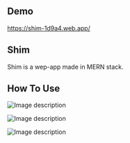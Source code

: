 
## Demo

https://shim-1d9a4.web.app/

## Shim

Shim is a wep-app made in MERN stack.

## How To Use

![Image description](https://res.cloudinary.com/daokgy02f/image/upload/v1586064568/%EC%8A%AC%EB%9D%BC%EC%9D%B4%EB%93%9C1_gfaufp.png)

![Image description](https://res.cloudinary.com/daokgy02f/image/upload/v1586064572/%EC%8A%AC%EB%9D%BC%EC%9D%B4%EB%93%9C2_nwwfap.png)

![Image description](https://res.cloudinary.com/daokgy02f/image/upload/v1586064577/%EC%8A%AC%EB%9D%BC%EC%9D%B4%EB%93%9C3_qtuucn.png)
